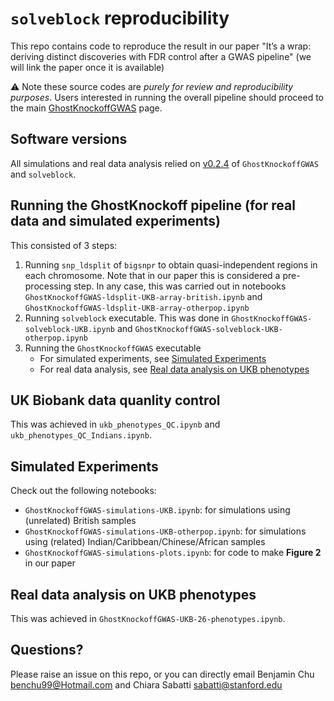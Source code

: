 # `solveblock` reproducibility

This repo contains code to reproduce the result in our paper "It’s a wrap: deriving distinct discoveries with FDR control after a GWAS pipeline" (we will link the paper once it is available)

:warning: Note these source codes are *purely for review and reproducibility purposes*. Users interested in running the overall pipeline should proceed to the main [GhostKnockoffGWAS](https://github.com/biona001/GhostKnockoffGWAS) page.

## Software versions

All simulations and real data analysis relied on [v0.2.4](https://github.com/biona001/GhostKnockoffGWAS/releases/tag/v0.2.4) of `GhostKnockoffGWAS` and `solveblock`. 

## Running the GhostKnockoff pipeline (for real data and simulated experiments)

This consisted of 3 steps:
1. Running `snp_ldsplit` of `bigsnpr` to obtain quasi-independent regions in each chromosome. Note that in our paper this is considered a pre-processing step. In any case, this was carried out in notebooks `GhostKnockoffGWAS-ldsplit-UKB-array-british.ipynb` and `GhostKnockoffGWAS-ldsplit-UKB-array-otherpop.ipynb`
2. Running `solveblock` executable. This was done in `GhostKnockoffGWAS-solveblock-UKB.ipynb` and `GhostKnockoffGWAS-solveblock-UKB-otherpop.ipynb`
3. Running the `GhostKnockoffGWAS` executable
    + For simulated experiments, see [Simulated Experiments](#Simulated-Experiments)
    + For real data analysis, see [Real data analysis on UKB phenotypes](#Real-data-analysis-on-UKB-phenotypes)

## UK Biobank data quanlity control

This was achieved in `ukb_phenotypes_QC.ipynb` and `ukb_phenotypes_QC_Indians.ipynb`. 

## Simulated Experiments

Check out the following notebooks:
+ `GhostKnockoffGWAS-simulations-UKB.ipynb`: for simulations using (unrelated) British samples
+ `GhostKnockoffGWAS-simulations-UKB-otherpop.ipynb`: for simulations using (related) Indian/Caribbean/Chinese/African samples
+ `GhostKnockoffGWAS-simulations-plots.ipynb`: for code to make **Figure 2** in our paper

## Real data analysis on UKB phenotypes

This was achieved in `GhostKnockoffGWAS-UKB-26-phenotypes.ipynb`.

## Questions?

Please raise an issue on this repo, or you can directly email Benjamin Chu <benchu99@Hotmail.com> and Chiara Sabatti <sabatti@stanford.edu>
